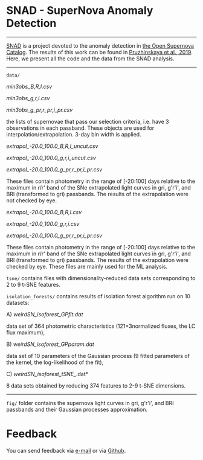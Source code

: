 # SNAD - SuperNova Anomaly Detection

---------------------------------------------------------------------------------------------------

[SNAD](https://snad.space/) is a project devoted to the anomaly detection in [the Open Supernova Catalog](https://sne.space/). The results of this work can be found in [Pruzhinskaya et al., 2019](https://arxiv.org/abs/1905.11516). Here, we present all the code and the data from the SNAD analysis.

---------------------------------------------------------------------------------------------------

`data/`

*min3obs_B,R,I.csv*
  
*min3obs_g,r,i.csv*
    
*min3obs_g_pr,r_pr,i_pr.csv*

the lists of supernovae that pass our selection criteria, i.e. have 3 observations in each passband. These objects are used 
for interpolation/extrapolation. 3-day bin width is applied.


*extrapol_-20.0_100.0_B,R,I_uncut.csv*
  
*extrapol_-20.0_100.0_g,r,i_uncut.csv*
  
*extrapol_-20.0_100.0_g_pr,r_pr,i_pr.csv*

These files contain photometry in the range of [-20:100] days relative to the maximum in r/r' band of the SNe
extrapolated light curves in gri, g'r'i', and BRI (transformed to gri) passbands. The results of the extrapolation were not checked by eye.


*extrapol_-20.0_100.0_B,R,I.csv*

*extrapol_-20.0_100.0_g,r,i.csv*

*extrapol_-20.0_100.0_g_pr,r_pr,i_pr.csv*

These files contain photometry in the range of [-20:100] days relative to the maximum in r/r' band of the SNe
extrapolated light curves in gri, g'r'i', and BRI (transformed to gri) passbands. 
The results of the extrapolation were checked by eye. These files are mainly used for the ML analysis.

`tsne/` contains files with dimensionality-reduced data sets corresponding to 2 to 9 t-SNE features.


`isolation_forests/` contains results of isolation forest algorithm run on 10 datasets:

A) *weirdSN_isoforest_GPfit.dat*
 
data set of 364 photometric characteristics (121×3normalized fluxes, the LC flux maximum),

B) *weirdSN_isoforest_GPparam.dat*

data set of 10 parameters of the Gaussian process (9 fitted parameters of the kernel, the log-likelihood of the fit),

C) *weirdSN_isoforest_tSNE_*.dat* 

8 data sets obtained by reducing 374 features to 2-9 t-SNE dimensions.


---------------------------------------------------------------------------------------------------

`fig/` folder contains the supernova light curves in gri, g'r'i', and BRI passbands and their Gaussian processes approximation. 


# Feedback

You can send feedback via [e-mail](mailto:) or via [Github](https://github.com/sai-msu/snad/issues). 
